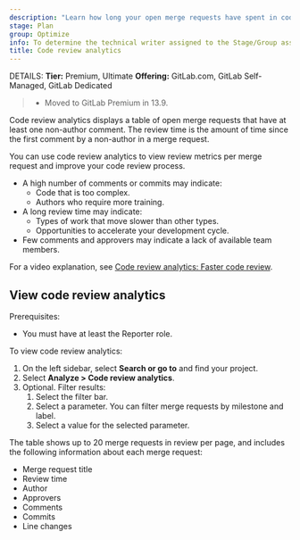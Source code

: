 ```yaml
---
description: "Learn how long your open merge requests have spent in code review, and what distinguishes the longest-running." # Up to ~200 chars long. They will be displayed in Google Search snippets. It may help to write the page intro first, and then reuse it here.
stage: Plan
group: Optimize
info: To determine the technical writer assigned to the Stage/Group associated with this page, see https://handbook.gitlab.com/handbook/product/ux/technical-writing/#assignments
title: Code review analytics
---
```


DETAILS:
**Tier:** Premium, Ultimate
**Offering:** GitLab.com, GitLab Self-Managed, GitLab Dedicated

> - Moved to GitLab Premium in 13.9.

Code review analytics displays a table of open merge requests that have at least one non-author comment.
The review time is the amount of time since the first comment by a non-author in a merge request.

You can use code review analytics to view review metrics per merge request
and improve your code review process.

- A high number of comments or commits may indicate:
  - Code that is too complex.
  - Authors who require more training.
- A long review time may indicate:
  - Types of work that move slower than other types.
  - Opportunities to accelerate your development cycle.
- Few comments and approvers may indicate a lack of available team members.

<i class="fa fa-youtube-play youtube" aria-hidden="true"></i>
For a video explanation, see [Code review analytics: Faster code review](https://www.youtube.com/watch?v=849o0XD991M).

## View code review analytics

Prerequisites:

- You must have at least the Reporter role.

To view code review analytics:

1. On the left sidebar, select **Search or go to** and find your project.
1. Select **Analyze > Code review analytics**.
1. Optional. Filter results:
   1. Select the filter bar.
   1. Select a parameter. You can filter merge requests by milestone and label.
   1. Select a value for the selected parameter.

The table shows up to 20 merge requests in review per page,
and includes the following information about each merge request:

- Merge request title
- Review time
- Author
- Approvers
- Comments
- Commits
- Line changes
